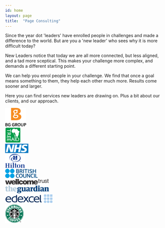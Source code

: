 ```yaml
---
id: home
layout: page
title:  "Page Consulting"
---
```


Since the year dot 'leaders' have enrolled people in challenges and made a difference to the world. But are you a 'new leader' who sees why it is more difficult today? 

New Leaders notice that today we are all more connected, but less aligned, and a tad more sceptical. This makes your challenge more complex, and demands a different starting point. 

We can help you enrol people in your challenge. We find that once a goal means something to them, they help each other much more. Results come sooner and larger. 

Here you can find services new leaders are drawing on. Plus a bit about our clients, and our approach.

<div class="box-logo"><img src="/lib/images/bg-group.svg" alt="BG Group" height="60"></div>
<div class="box-logo"><img src="/lib/images/treeaid.jpg" alt="Tree Aid" height="50"></div>
<div class="box-logo"><img src="/lib/images/nhs.svg" alt="National Health Service" height="30"></div>
<div class="box-logo"><img src="/lib/images/hilton.svg" alt="Hilton Hotels" height="45"></div>
<div class="box-logo"><img src="/lib/images/bc.svg" alt="British Council" height="30"></div>
<div class="box-logo"><img src="/lib/images/wellcome.svg" alt="Wellcome" height="18"></div>
<div class="box-logo"><img src="/lib/images/the-guardian.svg" alt="The Guardian" height="25"></div>
<div class="box-logo"><img src="/lib/images/edex.svg" alt="Edexcel" height="30"></div>
<div class="box-logo"><img src="/lib/images/starbucks.svg" alt="Starbucks" height="60"></div>
<div></div>